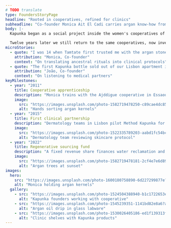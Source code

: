 ```yaml
---
# TODO translate
type: FoundersStoryPage
headline: "Rooted in cooperatives, refined for clinics"
subheadline: "Co-founder Monica Ait El Cadi carries argan know-how from Souss Valley hammams to dermatology teams in Lisbon, Barcelona, and beyond."
body: |-
  Kapunka began as a social project inside the women's cooperatives of the Souss Valley. Monica learned to grade kernels by hand, press oil without solvents, and barter with pharmacists who respected the discipline of slow beauty. Those rituals shaped our first facial oils shared with friends recovering from laser resurfacing.

  Twelve years later we still return to the same cooperatives, now investing in cold-press machinery and scholarships for the daughters of the matriarchs who trained us. Every protocol we release is vetted with dermatologists to ensure the craft remains useful inside clinics—not just romantic in storytelling.
microStories:
  - quote: "I was 14 when Tamtate first trusted me with the argan stones. The weight of that rhythm still steadies me before every new formula."
    attribution: "Monica, Co-founder"
    context: "On translating ancestral rituals into clinical protocols"
  - quote: "The first Kapunka bottle sold out of our Lisbon apartment in 48 hours; a burn-unit nurse emailed saying her patients finally slept through the night."
    attribution: "João, Co-founder"
    context: "On listening to medical partners"
keyMilestones:
  - year: "2011"
    title: Cooperative apprenticeship
    description: "Monica trains with the Ajddigue cooperative in Essaouira, documenting solvent-free pressing techniques and post-harvest soil care."
    image:
      src: "https://images.unsplash.com/photo-1582719478250-c89cae4dc85b?auto=format&fit=crop&w=1200&q=80"
      alt: "Hands sorting argan kernels"
  - year: "2015"
    title: First clinical partnership
    description: "Dermatology teams in Lisbon pilot Method Kapunka for post-laser care, reporting faster re-epithelialisation and calmer patient nights."
    image:
      src: "https://images.unsplash.com/photo-1522335789203-aabd1fc54bc9?auto=format&fit=crop&w=1200&q=80"
      alt: "Dermatology team reviewing skincare protocol"
  - year: "2022"
    title: Regenerative sourcing fund
    description: "A fixed revenue share finances water reclamation and literacy programmes for 48 cooperative families across Souss Valley villages."
    image:
      src: "https://images.unsplash.com/photo-1582719478181-2cf4e7e6d89e?auto=format&fit=crop&w=1200&q=80"
      alt: "Argan trees at sunset"
images:
  hero:
    src: "https://images.unsplash.com/photo-1600180758890-6d227299877e?auto=format&fit=crop&w=1600&q=80"
    alt: "Monica holding argan kernels"
  gallery:
    - src: "https://images.unsplash.com/photo-1524504388940-b1c1722653e1?auto=format&fit=crop&w=1200&q=80"
      alt: "Kapunka founders working with cooperative"
    - src: "https://images.unsplash.com/photo-1545239351-1141bd82e8a6?auto=format&fit=crop&w=1200&q=80"
      alt: "Argan oil drip in glass labware"
    - src: "https://images.unsplash.com/photo-1530026405186-ed1f139313f8?auto=format&fit=crop&w=1200&q=80"
      alt: "Clinic shelves with Kapunka products"
---
```

